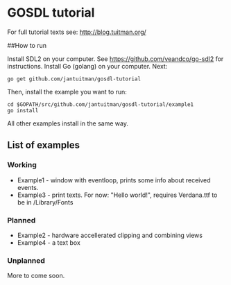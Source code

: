 # GOSDL tutorial


For full tutorial texts see: http://blog.tuitman.org/

##How to run

Install SDL2 on your computer. See https://github.com/veandco/go-sdl2 for instructions.
Install Go (golang) on your computer. Next:

    go get github.com/jantuitman/gosdl-tutorial

Then, install the example you want to run:

    cd $GOPATH/src/github.com/jantuitman/gosdl-tutorial/example1
    go install

All other examples install in the same way.


## List of examples

### Working

  - Example1 - window with eventloop, prints some info about received events.
  - Example3 - print texts. For now: "Hello world!", requires Verdana.ttf to be in /Library/Fonts

### Planned

  - Example2 - hardware accellerated clipping and combining views
  - Example4 - a text box

### Unplanned

More to come soon.